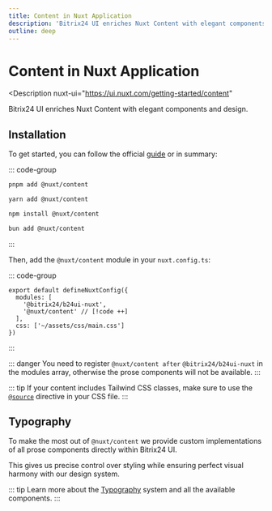 ```yaml
---
title: Content in Nuxt Application
description: 'Bitrix24 UI enriches Nuxt Content with elegant components and design.'
outline: deep
---
```

# Content in Nuxt Application

<Description
  nuxt-ui="https://ui.nuxt.com/getting-started/content"
>
  Bitrix24 UI enriches Nuxt Content with elegant components and design.
</Description>

## Installation

To get started, you can follow the official [guide](https://content.nuxt.com/docs/getting-started/installation) or in summary:

::: code-group

```bash [pnpm]
pnpm add @nuxt/content
```

```bash [yarn]
yarn add @nuxt/content
```

```bash [npm]
npm install @nuxt/content
```

```bash [bun]
bun add @nuxt/content
```

:::

Then, add the `@nuxt/content` module in your `nuxt.config.ts`:

::: code-group

```ts:line-numbers [nuxt.config.ts]
export default defineNuxtConfig({
  modules: [
    '@bitrix24/b24ui-nuxt',
    '@nuxt/content' // [!code ++]
  ],
  css: ['~/assets/css/main.css']
})
```

:::

::: danger
You need to register `@nuxt/content after` `@bitrix24/b24ui-nuxt` in the modules array, otherwise the prose components will not be available.
:::

::: tip
If your content includes Tailwind CSS classes, make sure to use the [`@source`](https://tailwindcss.com/docs/detecting-classes-in-source-files) directive in your CSS file.
:::

## Typography

To make the most out of `@nuxt/content` we provide custom implementations of all prose components directly within Bitrix24 UI.

This gives us precise control over styling while ensuring perfect visual harmony with our design system.

::: tip
Learn more about the [Typography](/components/typography) system and all the available components.
:::
